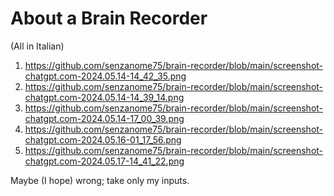 # About a Brain Recorder

(All in Italian)

1) https://github.com/senzanome75/brain-recorder/blob/main/screenshot-chatgpt.com-2024.05.14-14_42_35.png
2) https://github.com/senzanome75/brain-recorder/blob/main/screenshot-chatgpt.com-2024.05.14-14_39_14.png
3) https://github.com/senzanome75/brain-recorder/blob/main/screenshot-chatgpt.com-2024.05.14-17_00_39.png
4) https://github.com/senzanome75/brain-recorder/blob/main/screenshot-chatgpt.com-2024.05.16-01_17_56.png
5) https://github.com/senzanome75/brain-recorder/blob/main/screenshot-chatgpt.com-2024.05.17-14_41_22.png

Maybe (I hope) wrong; take only my inputs.
